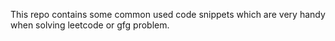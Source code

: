 This repo contains some common used code snippets which are very handy when solving leetcode or gfg problem.
